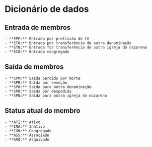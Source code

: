 # Dicionário de dados

## Entrada de membros
    - **EPF:** Entrada por profissão de fé
    - **ETO:** Entrada por transferência de outra denominação
    - **ETN:** Entrada for transferência de outra igreja do nazareno
    - **ECO:** Entrada congregado

## Saída de membros
    - **SPM:** Saída perdido por morte
    - **SPR:** Saída por remoção
    - **SPO:** Saída para outra denominação
    - **SPD:** Saída por despedida
    - **SPN:** Saída para outra igreja do nazareno

## Status atual do membro
    - **ATI:** Ativo
    - **INA:** Inativo
    - **CON:** Congregado
    - **ASS:** Associado
    - **ARQ:** Arquivado
